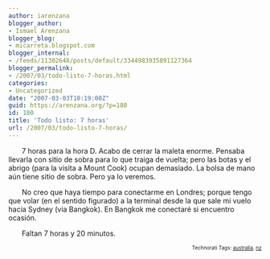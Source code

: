 ```yaml
---
author: iarenzana
blogger_author:
- Ismael Arenzana
blogger_blog:
- micarreta.blogspot.com
blogger_internal:
- /feeds/11302648/posts/default/3344983935891127364
blogger_permalink:
- /2007/03/todo-listo-7-horas.html
categories:
- Uncategorized
date: "2007-03-03T10:19:00Z"
guid: https://arenzana.org/?p=180
id: 180
title: 'Todo listo: 7 horas'
url: /2007/03/todo-listo-7-horas/
---
```

<p style="text-indent:20pt;">
  7 horas para la hora D. Acabo de cerrar la maleta enorme. Pensaba llevarla con sitio de sobra para lo que traiga de vuelta; pero las botas y el abrigo (para la visita a Mount Cook) ocupan demasiado. La bolsa de mano aún tiene sitio de sobra. Pero ya lo veremos.
</p>

<p style="text-indent:20pt;">
  No creo que haya tiempo para conectarme en Londres; porque tengo que volar (en el sentido figurado) a la terminal desde la que sale mi vuelo hacia Sydney (via Bangkok). En Bangkok me conectaré si encuentro ocasión.
</p>

<p style="text-indent:20pt;">
  Faltan 7 horas y 20 minutos.
</p>

<!-- technorati tags start -->

<p style="text-align:right;font-size:10px;">
  Technorati Tags: <a href="http://www.technorati.com/tag/australia" rel="tag">australia</a>, <a href="http://www.technorati.com/tag/nz" rel="tag">nz</a>
</p>

<!-- technorati tags end -->